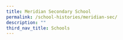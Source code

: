 ```yaml
---
title: Meridian Secondary School
permalink: /school-histories/meridian-sec/
description: ""
third_nav_title: Schools
---
```


